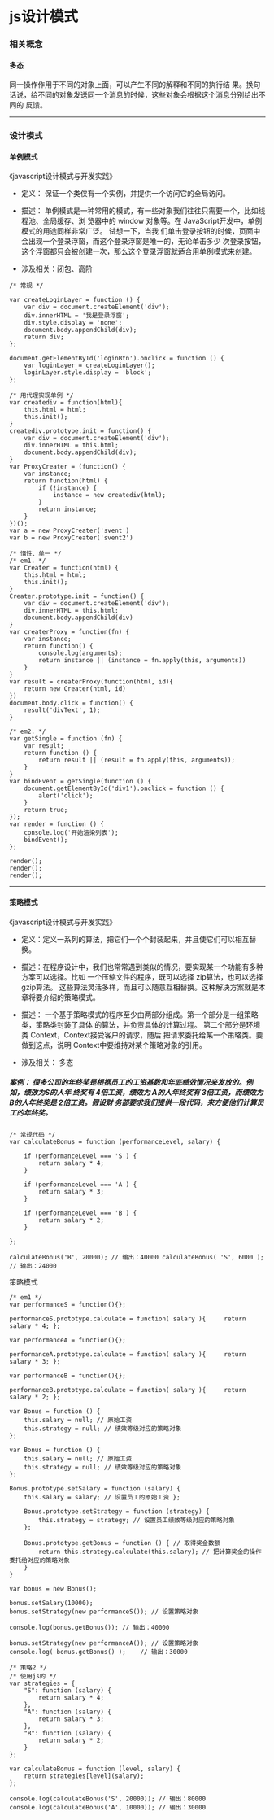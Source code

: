 # js设计模式 

### 相关概念

#### 多态

同一操作作用于不同的对象上面，可以产生不同的解释和不同的执行结 果。换句话说，给不同的对象发送同一个消息的时候，这些对象会根据这个消息分别给出不同的 反馈。 

-------

### 设计模式

#### 单例模式

《javascript设计模式与开发实践》
    
- 定义： 保证一个类仅有一个实例，并提供一个访问它的全局访问。
    
- 描述： 单例模式是一种常用的模式，有一些对象我们往往只需要一个，比如线程池、全局缓存、浏 览器中的 window 对象等。在 JavaScript开发中，单例模式的用途同样非常广泛。
    试想一下，当我 们单击登录按钮的时候，页面中会出现一个登录浮窗，而这个登录浮窗是唯一的，无论单击多少 次登录按钮，这个浮窗都只会被创建一次，那么这个登录浮窗就适合用单例模式来创建。

- 涉及相关：闭包、高阶

```
/* 常规 */

var createLoginLayer = function () {
    var div = document.createElement('div');
    div.innerHTML = '我是登录浮窗';
    div.style.display = 'none';
    document.body.appendChild(div);
    return div;
};

document.getElementById('loginBtn').onclick = function () {
    var loginLayer = createLoginLayer();
    loginLayer.style.display = 'block';
};

```

```
/* 用代理实现单例 */
var creatediv = function(html){
    this.html = html;
    this.init();
}
creatediv.prototype.init = function() {
    var div = document.createElement('div');
    div.innerHTML = this.html;
    document.body.appendChild(div);
}
var ProxyCreater = (function() {
    var instance;
    return function(html) {
        if (!instance) {
            instance = new creatediv(html);
        }
        return instance;
    }
})();
var a = new ProxyCreater('svent')
var b = new ProxyCreater('svent2')
```
```
/* 惰性、单一 */
/* em1. */
var Creater = function(html) {
    this.html = html;
    this.init();
}
Creater.prototype.init = function() {
    var div = document.createElement('div');
    div.innerHTML = this.html;
    document.body.appendChild(div)
}
var createrProxy = function(fn) {
    var instance;
    return function() {
        console.log(arguments);
        return instance || (instance = fn.apply(this, arguments))
    }
}
var result = createrProxy(function(html, id){
    return new Creater(html, id)
})
document.body.click = function() {
    result('divText', 1);
}

/* em2. */
var getSingle = function (fn) {
    var result;
    return function () {
        return result || (result = fn.apply(this, arguments));
    }
}
var bindEvent = getSingle(function () {
    document.getElementById('div1').onclick = function () {
        alert('click');
    }
    return true;
});
var render = function () {
    console.log('开始渲染列表');
    bindEvent();
};

render();
render();
render();
```

------

#### 策略模式

《javascript设计模式与开发实践》
    
- 定义：定义一系列的算法，把它们一个个封装起来，并且使它们可以相互替换。
    
- 描述：在程序设计中，我们也常常遇到类似的情况，要实现某一个功能有多种方案可以选择。比如 一个压缩文件的程序，既可以选择 zip算法，也可以选择 gzip算法。 这些算法灵活多样，而且可以随意互相替换。这种解决方案就是本章将要介绍的策略模式。

- 描述： 一个基于策略模式的程序至少由两部分组成。第一个部分是一组策略类，策略类封装了具体 的算法，并负责具体的计算过程。 第二个部分是环境类 Context，Context接受客户的请求，随后 把请求委托给某一个策略类。要做到这点，说明 Context中要维持对某个策略对象的引用。

- 涉及相关： 多态

##### 案例： 很多公司的年终奖是根据员工的工资基数和年底绩效情况来发放的。例如，绩效为S的人年 终奖有 4倍工资，绩效为 A的人年终奖有 3倍工资，而绩效为 B的人年终奖是 2倍工资。假设财 务部要求我们提供一段代码，来方便他们计算员工的年终奖。 

```
/* 常规代码 */
var calculateBonus = function (performanceLevel, salary) {

    if (performanceLevel === 'S') {
        return salary * 4;
    }

    if (performanceLevel === 'A') {
        return salary * 3;
    }

    if (performanceLevel === 'B') {
        return salary * 2;
    }

};

calculateBonus('B', 20000); // 输出：40000 calculateBonus( 'S', 6000 );      // 输出：24000 

```

策略模式
```
/* em1 */
var performanceS = function(){}; 
 
performanceS.prototype.calculate = function( salary ){     return salary * 4; }; 
 
var performanceA = function(){}; 
 
performanceA.prototype.calculate = function( salary ){     return salary * 3; }; 
 
var performanceB = function(){}; 
 
performanceB.prototype.calculate = function( salary ){     return salary * 2; }; 

var Bonus = function () {
    this.salary = null; // 原始工资    
    this.strategy = null; // 绩效等级对应的策略对象 
};

var Bonus = function () {
    this.salary = null; // 原始工资    
    this.strategy = null; // 绩效等级对应的策略对象 
};

Bonus.prototype.setSalary = function (salary) {
    this.salary = salary; // 设置员工的原始工资 }; 

    Bonus.prototype.setStrategy = function (strategy) {
        this.strategy = strategy; // 设置员工绩效等级对应的策略对象 
    };

    Bonus.prototype.getBonus = function () { // 取得奖金数额 
        return this.strategy.calculate(this.salary); // 把计算奖金的操作委托给对应的策略对象 
    }
}

var bonus = new Bonus();

bonus.setSalary(10000);
bonus.setStrategy(new performanceS()); // 设置策略对象 

console.log(bonus.getBonus()); // 输出：40000     

bonus.setStrategy(new performanceA()); // 设置策略对象 
console.log( bonus.getBonus() );    // 输出：30000  

```

```
/* 策略2 */
/* 使用js的 */
var strategies = {
    "S": function (salary) {
        return salary * 4;
    },
    "A": function (salary) {
        return salary * 3;
    },
    "B": function (salary) {
        return salary * 2;
    }
};

var calculateBonus = function (level, salary) {
    return strategies[level](salary);
};

console.log(calculateBonus('S', 20000)); // 输出：80000 
console.log(calculateBonus('A', 10000)); // 输出：30000

```
